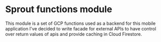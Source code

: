 # Sprout functions module

This module is a set of GCP functions used as a backend for this mobile application
I've decided to write facade for external APIs to have control over return values of apis
and provide caching in Cloud Firestore.